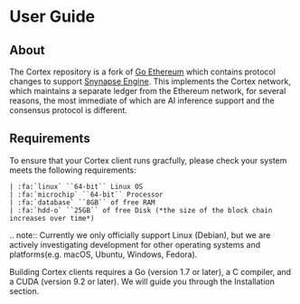 User Guide
==========

About
-----

The Cortex repository is a fork of [Go Ethereum](https://github.com/ethereum/go-ethereum>) which contains protocol changes to support [Snynapse Engine](). This implements the Cortex network, which maintains a separate ledger from the Ethereum network, for several reasons, the most immediate of which are AI inference support and the consensus protocol is different.

Requirements
---------------

To ensure that your Cortex client runs gracfully, please check your system meets the following requirements:

	| :fa:`linux` ``64-bit`` Linux OS
	| :fa:`microchip` ``64-bit`` Processor
	| :fa:`database` ``8GB`` of free RAM
	| :fa:`hdd-o` ``25GB`` of free Disk (*the size of the block chain increases over time*)


.. note:: Currently we only officially support Linux (Debian), but we are actively investigating development for other operating systems and platforms(e.g. macOS, Ubuntu, Windows, Fedora). 

Building Cortex clients requires a Go (version 1.7 or later), a C compiler, and a CUDA (version 9.2 or later). We will guide you through the Installation section.